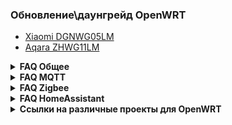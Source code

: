 ###  Обновление\даунгрейд OpenWRT
* [Xiaomi DGNWG05LM](https://github.com/DivanX10/Openwrt-scripts-for-gateway-dgnwg05lm)
* [Aqara ZHWG11LM](https://github.com/DivanX10/Openwrt-scripts-for-gateway-zhwg11lm)

<details>
  <summary><b>FAQ Общее</b></summary>

1. [В чем разница между Aqara ZHWG11LM и Xiaomi DGNWG05LM?](https://github.com/DivanX10/wiki/blob/gh-pages/ru/faq/general/aqara_zhwg11lm_and_xiaomi_dgnwg05lm.md)
1. Какой шлюз я могу взять, чтобы залить OpenWRT?
1. Как сделать сброс шлюза до заводского состояния?
1. Если сбросил шлюз к заводским настройкам, нужно ли делать Erase PDM?
1. При установке базовых пакетов возникают ошибки
1. У меня не ставятся пакеты или установились не все пакеты
1. Как настроить Music Player Daemon?
1. Как настроить lumimqtt?
1. Как обновить версию OpenWRT с 21.02 до .... ?
1. Подключаем Яндекс диск (Webdav)
1. [Как обновить шлюз прошивкой squashfs sysupgrade.bin?](https://github.com/DivanX10/wiki/blob/gh-pages/ru/faq/general/how-to-update-the-gateway-with-squashfs-sysupgrade-firmware-bin.md)

</details>

<details>
  <summary><b>FAQ MQTT</b></summary>


1. Как я могу пробросить устройства на внешний умный дом?
1. Как установить и настроить mosquitto? Зачем это нужно?
1. Установил mosquitto, а подключиться через MQTT Explorer к mqtt не могу
1. Как настроить mqtt мост?
1. MQTT LWT последнее состояние


</details>


<details>
  <summary><b>FAQ Zigbee</b></summary>


1. [Какие устройства zigbee я могу добавить в шлюз?](https://github.com/DivanX10/wiki/blob/gh-pages/ru/faq/zigbee/which-zigbee-devices-can-i-add-to-the-gateway.md)
1. Где взять прошивки для модуля Zigbee?
1. ZHA. Какую прошивку ставить?
1. Установил zigbee2mqtt. Не работает веб страница zigbee2mqtt
1. Ведение журнала отладки Zigbee herdsman. Как получить лог Zigbee herdsman?
1. Как шлюз перевести в режим роутера или в режим координатора?
1. Устройства Zigbee часто отваливаются
1. Чем отличается Erase PDM от Soft reset?




</details>

<details>
  <summary><b>FAQ HomeAssistant</b></summary>

1. Cкрипты для установки и удаления Home Assistant, а также создания бэкапа находятся [здесь](https://github.com/DivanX10/OpenWRT-and-Home-Assistant)
1. Как установить недостающий компонент для интеграции Home Assistant?
1. Как установить интеграцию Passive BLE Monitor?
1. Как установить интеграцию HASS Configurator?
1. Как добавить интеграцию TTS Яндекс
1. Альтернатива HACS. Загружаем или обновляем интеграции автоматически
1. Мониторинг папок для бэкапа и не только


</details>

<details>
  <summary><b>Ссылки на различные проекты для OpenWRT</b></summary>


* [Openlumi](https://github.com/openlumi)
* [Lumi custom feed](https://github.com/Alx2000y/lumi-custom-feed)

</details>
